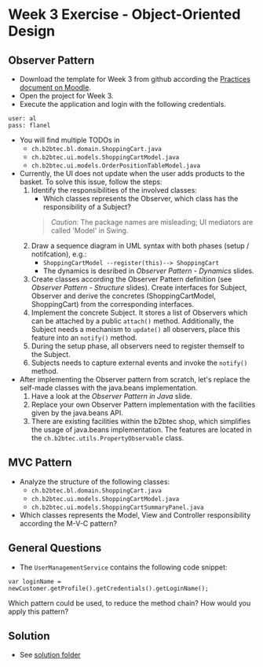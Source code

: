 # Week 3 Exercise - Object-Oriented Design

## Observer Pattern
* Download the template for Week 3 from github according the [Practices document on Moodle](https://moodle.hsr.ch/pluginfile.php/98118/mod_folder/content/0/Practices_1.0.pdf?forcedownload=1).
* Open the project for Week 3.
* Execute the application and login with the following credentials.
```
user: al
pass: flanel
```
* You will find multiple TODOs in
	* ```ch.b2btec.bl.domain.ShoppingCart.java```
	* ```ch.b2btec.ui.models.ShoppingCartModel.java```
	* ```ch.b2btec.ui.models.OrderPositionTableModel.java```
* Currently, the UI does not update when the user adds products to the basket. To solve this issue, follow the steps:
	1. Identify the responsibilities of the involved classes:
		* Which classes represents the Observer, which class has the responsibility of a Subject?
		> *Caution:* The package names are misleading; UI mediators are called 'Model' in Swing.
	2. Draw a sequence diagram in UML syntax with both phases (setup / notifcation), e.g.:
		* ```ShoppingCartModel --register(this)--> ShoppingCart```
		* The dynamics is desribed in *Observer Pattern - Dynamics* slides. 
	3. Create classes according the Observer Pattern definition (see *Observer Pattern - Structure* slides). Create interfaces for Subject, Observer and derive the concretes (ShoppingCartModel, ShoppingCart) from the corresponding interfaces.
	4. Implement the concrete Subject. It stores a list of Observers which can be attached by a public ```attach()``` method. Additionally, the Subject needs a mechanism to ```update()``` all observers, place this feature into an ```notify()``` method. 
	5. During the setup phase, all observers need to register themself to the Subject.
	6. Subjects needs to capture external events and invoke the ```notify()``` method.
* After implementing the Observer pattern from scratch, let's replace the self-made classes with the java.beans implementation.
	1. Have a look at the *Observer Pattern in Java* slide.
	2. Replace your own Observer Pattern implementation with the facilities given by the java.beans API.
	3. There are existing facilities within the b2btec shop, which simplifies the usage of java.beans implementation. The features are located in the ```ch.b2btec.utils.PropertyObservable``` class.


## MVC Pattern
* Analyze the structure of the following classes:
	* ```ch.b2btec.bl.domain.ShoppingCart.java```
	* ```ch.b2btec.ui.models.ShoppingCartModel.java```
	* ```ch.b2btec.ui.models.ShoppingCartSummaryPanel.java```
* Which classes represents the Model, View and Controller responsibility according the M-V-C pattern?


## General Questions
* The ```UserManagementService``` contains the following code snippet:
```
var loginName = newCustomer.getProfile().getCredentials().getLoginName();
```
Which pattern could be used, to reduce the method chain? How would you apply this pattern?


## Solution

* See [solution folder](../solution)

